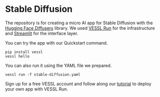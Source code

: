 # Stable Diffusion

The repository is for creating a micro AI app for Stable Diffusion with the [Hugging Face Diffusers](https://huggingface.co/docs/diffusers/index) library.
We used [VESSL Run](https://medium.com/vessl-ai/introducing-vessl-run-a-unified-yaml-interface-for-running-any-ai-models-ca449b0d5158) for the infrastructure and [Streamlit](https://streamlit.io/) for the interface layer. 

You can try the app with our Quickstart command. 
```
pip install vessl
vessl hello
```

You can also run it using the YAML file we prepared.
```
vessl run -f stable-diffusion.yaml
```

Sign up for a free VESSL account and follow along our [tutorial]() to deploy your own app with VESSL Run.
